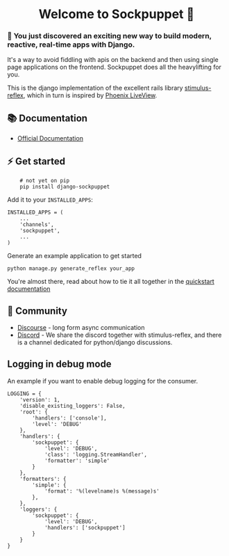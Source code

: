 <p align="center">
  <h1 align="center">Welcome to Sockpuppet 👋</h1>
</p>


### 🎉 **You just discovered an exciting new way to build modern, reactive, real-time apps with Django.**

It's a way to avoid fiddling with apis on the backend and then using single page applications on the frontend. Sockpuppet does all the heavylifting for you.

This is the django implementation of the excellent rails library [stimulus-reflex][1], which in turn is inspired by [Phoenix LiveView][2].


## 📚 Documentation

- [Official Documentation](https://docs.stimulusreflex.com)

## ⚡️ Get started

```
    # not yet on pip
    pip install django-sockpuppet
```

Add it to your `INSTALLED_APPS`:

```
INSTALLED_APPS = (
    ...
    'channels',
    'sockpuppet',
    ...
)
```

Generate an example application to get started

```
python manage.py generate_reflex your_app
```

You're almost there, read about how to tie it all together in the [quickstart documentation][3]

## 💙 Community

- [Discourse](https://stimulus-reflex.discourse.group) - long form async communication
- [Discord](https://discord.gg/XveN625) - We share the discord together with stimulus-reflex, and there is a channel dedicated for python/django discussions.



## Logging in debug mode

An example if you want to enable debug logging for the consumer.

```
LOGGING = {
    'version': 1,
    'disable_existing_loggers': False,
    'root': {
        'handlers': ['console'],
        'level': 'DEBUG'
    },
    'handlers': {
        'sockpuppet': {
            'level': 'DEBUG',
            'class': 'logging.StreamHandler',
            'formatter': 'simple'
        }
    },
    'formatters': {
        'simple': {
            'format': '%(levelname)s %(message)s'
        },
    },
    'loggers': {
        'sockpuppet': {
            'level': 'DEBUG',
            'handlers': ['sockpuppet']
        }
    }
}
```

[1]: https://github.com/hopsoft/stimulus_reflex
[2]: https://youtu.be/Z2DU0qLfPIY?t=670
[3]: #

